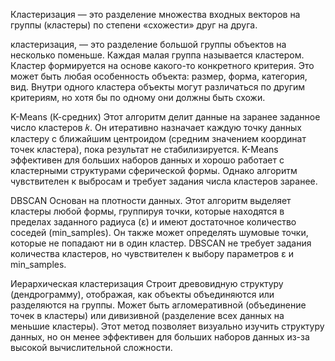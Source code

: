 Кластеризация — это разделение множества входных векторов на группы (кластеры) по степени «схожести» друг на друга.

кластеризация, — это разделение большой группы объектов на несколько поменьше. Каждая малая группа называется кластером. Кластер формируется на основе какого-то конкретного критерия. Это может быть любая особенность объекта: размер, форма, категория, вид. Внутри одного кластера объекты могут различаться по другим критериям, но хотя бы по одному они должны быть схожи.

K-Means (К-средних) 
Этот алгоритм делит данные на заранее заданное число кластеров 𝑘. Он итеративно назначает каждую точку данных кластеру с ближайшим центроидом (средним значением координат точек кластера), пока результат не стабилизируется. K-Means эффективен для больших наборов данных и хорошо работает с кластерными структурами сферической формы. Однако алгоритм чувствителен к выбросам и требует задания числа кластеров заранее.

DBSCAN 
Основан на плотности данных. Этот алгоритм выделяет кластеры любой формы, группируя точки, которые находятся в пределах заданного радиуса (ε) и имеют достаточное количество соседей (min_samples). Он также может определять шумовые точки, которые не попадают ни в один кластер. DBSCAN не требует задания количества кластеров, но чувствителен к выбору параметров ε и min_samples.

Иерархическая кластеризация
Строит древовидную структуру (дендрограмму), отображая, как объекты объединяются или разделяются на группы. Может быть агломеративной (объединение точек в кластеры) или дивизивной (разделение всех данных на меньшие кластеры). Этот метод позволяет визуально изучить структуру данных, но он менее эффективен для больших наборов данных из-за высокой вычислительной сложности.
